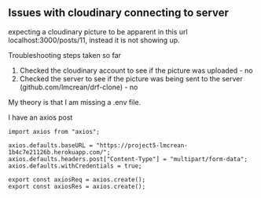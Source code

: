 ## Issues with cloudinary connecting to server

expecting a cloudinary picture to be apparent in this url localhost:3000/posts/11, instead it is not showing up.

Troubleshooting steps taken so far

1. Checked the cloudinary account to see if the picture was uploaded - no
2. Checked the server to see if the picture was being sent to the server (github.com/lmcrean/drf-clone) - no

My theory is that I am missing a .env file.

I have an axios post

```
import axios from "axios";

axios.defaults.baseURL = "https://project5-lmcrean-1b4c7e21126b.herokuapp.com/";
axios.defaults.headers.post["Content-Type"] = "multipart/form-data";
axios.defaults.withCredentials = true;

export const axiosReq = axios.create();
export const axiosRes = axios.create();
```